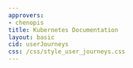 ```yaml
---
approvers:
- chenopis
title: Kubernetes Documentation
layout: basic
cid: userJourneys
css: /css/style_user_journeys.css
---
```


